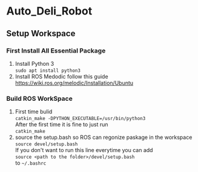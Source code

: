 # Auto_Deli_Robot  

## Setup Workspace  
### First Install All Essential Package
1. Install Python 3   
``` sudo apt install python3 ```
2. Install ROS Medodic follow this guide https://wiki.ros.org/melodic/Installation/Ubuntu

### Build ROS WorkSpace
1. First time bulid   
   ``` catkin_make -DPYTHON_EXECUTABLE=/usr/bin/python3 ```   
   After the first time it is fine to just run    
   ``` catkin_make ```   
2. source the setup.bash so ROS can regonize paskage in the workspace   
   ``` source devel/setup.bash ```   
   If you don't want to run this line everytime you can add   
   ``` source <path to the folder>/devel/setup.bash ```   
   to ```~/.bashrc``` 
